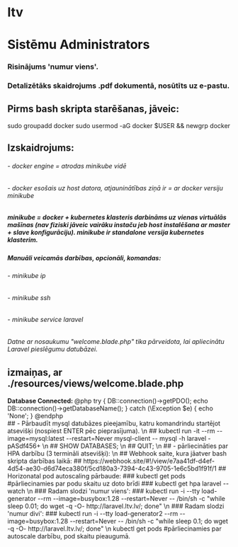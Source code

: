 # ltv
# Sistēmu Administrators
### Risinājums 'numur viens'.
### Detalizētāks skaidrojums .pdf dokumentā, nosūtīts uz e-pastu.
## Pirms bash skripta starēšanas, jāveic: 
sudo groupadd docker
sudo usermod -aG docker $USER && newgrp docker
## Izskaidrojums:
###### -   docker engine = atrodas minikube vidē
###### -   docker esošais uz host datora, atjauninātības ziņā ir = ar docker versiju minikube
##### minikube = docker + kubernetes klasteris darbināms uz vienas virtuālās mašīnas (nav fiziski jāveic vairāku instaču jeb host instalēšana ar master + slave konfigurāciju). minikube ir standalone versija kubernetes klasterim.
##### Manuāli veicamās darbības, opcionāli, komandas:
###### -   minikube ip
###### -   minikube ssh
###### -   minikube service laravel
###### Datne ar nosaukumu "welcome.blade.php" tika pārveidota, lai apliecinātu Laravel pieslēgumu datubāzei.
## izmaiņas, ar ./resources/views/welcome.blade.php
<div class="links">
   <strong>Database Connected: </strong>
    @php
        try {
            DB::connection()->getPDO();
            echo DB::connection()->getDatabaseName();
            } catch (\Exception $e) {
            echo 'None';
        }
    @endphp
</div>
## - Pārbaudīt mysql datubāzes pieejamību, katru komandrindu startējot atsevišķi (nospiest ENTER pēc pieprasījuma). \n
## kubectl run -it --rm --image=mysql:latest --restart=Never mysql-client -- mysql -h laravel -pASdf456+ \n
## SHOW DATABASES; \n
## QUIT; \n
## - pārliecināties par HPA darbību (3 termināli atsevišķi): \n
## Webhook saite, kura jāatver bash skripta darbības laikā:
## https://webhook.site/#!/view/e7aa41df-d4ef-4d54-ae30-d6d74eca380f/5cd180a3-7394-4c43-9705-1e6c5bd1f91f/1
## Horizonatal pod autoscaling pārbaude:
###  kubectl get pods #pārliecinamies par podu skaitu uz doto brīdi
###  kubectl get hpa laravel --watch \n
###  Radam slodzi 'numur viens':
###  kubectl run -i --tty load-generator --rm --image=busybox:1.28 --restart=Never -- /bin/sh -c "while sleep 0.01; do wget -q -O- http://laravel.ltv.lv/; done" \n
###  Radam slodzi 'numur divi':
###  kubectl run -i --tty load-generator2 --rm --image=busybox:1.28 --restart=Never -- /bin/sh -c "while sleep 0.1; do wget -q -O- http://laravel.ltv.lv/; done" \n
  kubectl get pods  #pārliecinamies par autoscale darbību, pod skaitu pieaugumā.
